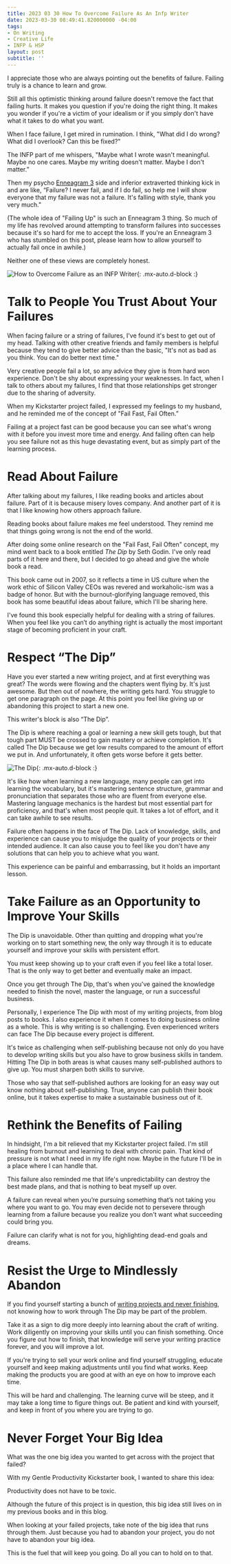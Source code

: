 ```yaml
---
title: 2023 03 30 How To Overcome Failure As An Infp Writer
date: 2023-03-30 08:49:41.820000000 -04:00
tags:
- On Writing
- Creative Life
- INFP & HSP
layout: post
subtitle: ''
---
```


I appreciate those who are always pointing out the benefits of failure. Failing truly is a chance to learn and grow.

Still all this optimistic thinking around failure doesn't remove the fact that failing hurts. It makes you question if you're doing the right thing. It makes you wonder if you're a victim of your idealism or if you simply don't have what it takes to do what you want.

When I face failure, I get mired in rumination. I think, "What did I do wrong? What did I overlook? Can this be fixed?"

The INFP part of me whispers, "Maybe what I wrote wasn't meaningful. Maybe no one cares. Maybe my writing doesn't matter. Maybe I don't matter.”

Then my psycho [Enneagram 3](https://arcadiapage.com/2022-09-30-what-it-s-like-being-an-infp-enneagram-type-3/) side and inferior extraverted thinking kick in and are like, “Failure? I never fail, and if I do fail, so help me I will show everyone that my failure was not a failure. It's falling with style, thank you very much."

(The whole idea of "Failing Up" is such an Enneagram 3 thing. So much of my life has revolved around attempting to transform failures into successes because it's so hard for me to accept the loss. If you're an Enneagram 3 who has stumbled on this post, please learn how to allow yourself to actually fail once in awhile.)

Neither one of these views are completely honest.

![How to Overcome Failure as an INFP Writer](/uploads/how-to-overcome-failure-infp-writer.png  "INFP Writing INFP Writer INFP Personal Growth"){: .mx-auto.d-block :}

# Talk to People You Trust About Your Failures

When facing failure or a string of failures, I've found it's best to get out of my head. Talking with other creative friends and family members is helpful because they tend to give better advice than the basic, "It's not as bad as you think. You can do better next time."

Very creative people fail a lot, so any advice they give is from hard won experience. Don't be shy about expressing your weaknesses. In fact, when I talk to others about my failures, I find that those relationships get stronger due to the sharing of adversity.

When my Kickstarter project failed, I expressed my feelings to my husband, and he reminded me of the concept of "Fail Fast, Fail Often.”

Failing at a project fast can be good because you can see what's wrong with it before you invest more time and energy. And failing often can help you see failure not as this huge devastating event, but as simply part of the learning process.

# Read About Failure

After talking about my failures, I like reading books and articles about failure. Part of it is because misery loves company. And another part of it is that I like knowing how others approach failure.

Reading books about failure makes me feel understood. They remind me that things going wrong is not the end of the world.

After doing some online research on the "Fail Fast, Fail Often" concept, my mind went back to a book entitled *The Dip* by Seth Godin. I've only read parts of it here and there, but I decided to go ahead and give the whole book a read.

This book came out in 2007, so it reflects a time in US culture when the work ethic of Silicon Valley CEOs was revered and workaholic-ism was a badge of honor. But with the burnout-glorifying language removed, this book has some beautiful ideas about failure, which I'll be sharing here.

I've found this book especially helpful for dealing with a string of failures. When you feel like you can’t do anything right is actually the most important stage of becoming proficient in your craft.

# Respect “The Dip”

Have you ever started a new writing project, and at first everything was great? The words were flowing and the chapters went flying by. It's just awesome. But then out of nowhere, the writing gets hard. You struggle to get one paragraph on the page. At this point you feel like giving up or abandoning this project to start a new one.

This writer's block is also “The Dip”.

The Dip is where reaching a goal or learning a new skill gets tough, but that tough part MUST be crossed to gain mastery or achieve completion. It's called The Dip because we get low results compared to the amount of effort we put in. And unfortunately, it often gets worse before it gets better.

![The Dip](/uploads/The-Dip.png){: .mx-auto.d-block :}

It's like how when learning a new language, many people can get into learning the vocabulary, but it's mastering sentence structure, grammar and pronunciation that separates those who are fluent from everyone else. Mastering language mechanics is the hardest but most essential part for proficiency, and that's when most people quit. It takes a lot of effort, and it can take awhile to see results.

Failure often happens in the face of The Dip. Lack of knowledge, skills, and experience can cause you to misjudge the quality of your projects or their intended audience. It can also cause you to feel like you don't have any solutions that can help you to achieve what you want.

This experience can be painful and embarrassing, but it holds an important lesson.

# Take Failure as an Opportunity to Improve Your Skills

The Dip is unavoidable. Other than quitting and dropping what you're working on to start something new, the only way through it is to educate yourself and improve your skills with persistent effort.

You must keep showing up to your craft even if you feel like a total loser. That is the only way to get better and eventually make an impact.

Once you get through The Dip, that's when you've gained the knowledge needed to finish the novel, master the language, or run a successful business.

Personally, I experience The Dip with most of my writing projects, from blog posts to books. I also experience it when it comes to doing business online as a whole. This is why writing is so challenging. Even experienced writers can face The Dip because every project is different. 

It's twice as challenging when self-publishing because not only do you have to develop writing skills but you also have to grow business skills in tandem. Hitting The Dip in both areas is what causes many self-published authors to give up. You must sharpen both skills to survive.

Those who say that self-published authors are looking for an easy way out know nothing about self-publishing. True, anyone can publish their book online, but it takes expertise to make a sustainable business out of it.

# Rethink the Benefits of Failing

In hindsight, I'm a bit relieved that my Kickstarter project failed. I'm still healing from burnout and learning to deal with chronic pain. That kind of pressure is not what I need in my life right now. Maybe in the future I'll be in a place where I can handle that.

This failure also reminded me that life's unpredictability can destroy the best made plans, and that is nothing to beat myself up over.

A failure can reveal when you’re pursuing something that’s not taking you where you want to go. You may even decide not to persevere through learning from a failure because you realize you don't want what succeeding could bring you.

Failure can clarify what is not for you, highlighting dead-end goals and dreams.

# Resist the Urge to Mindlessly Abandon

If you find yourself starting a bunch of [writing projects and never finishing](https://arcadiapage.com/2018/07/how-im-trying-to-solve-my-biggest.html), not knowing how to work through The Dip may be part of the problem.

Take it as a sign to dig more deeply into learning about the craft of writing. Work diligently on improving your skills until you can finish something. Once you figure out how to finish, that knowledge will serve your writing practice forever, and you will improve a lot.

If you're trying to sell your work online and find yourself struggling, educate yourself and keep making adjustments until you find what works. Keep making the products you are good at with an eye on how to improve each time.

This will be hard and challenging. The learning curve will be steep, and it may take a long time to figure things out. Be patient and kind with yourself, and keep in front of you where you are trying to go.

# Never Forget Your Big Idea

What was the one big idea you wanted to get across with the project that failed?

With my Gentle Productivity Kickstarter book, I wanted to share this idea:

Productivity does not have to be toxic.

Although the future of this project is in question, this big idea still lives on in my previous books and in this blog.

When looking at your failed projects, take note of the big idea that runs through them. Just because you had to abandon your project, you do not have to abandon your big idea.

This is the fuel that will keep you going. Do all you can to hold on to that.




